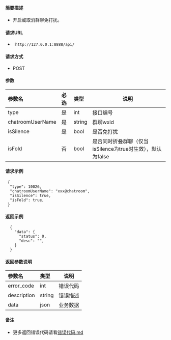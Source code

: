 
#### 简要描述

- 开启或取消群聊免打扰。

#### 请求URL
- ` http://127.0.0.1:8888/api/`
  
#### 请求方式
- POST 

#### 参数

| 参数名              | 必选 | 类型     | 说明                                     |   
|:-----------------|:---|:-------|----------------------------------------|   
| type             | 是  | int    | 接口编号                                   |   
| chatroomUserName | 是  | string | 群聊wxid                                 |   
| isSilence        | 是  | bool   | 是否免打扰                                  |   
| isFold           | 否  | bool   | 是否同时折叠群聊（仅当isSilence为true时生效），默认为false |   

#### 请求示例

```
 {
  "type": 10026,
  "chatroomUserName": "xxx@chatroom",
  "isSilence": true,
  "isFold": true,
 }
```

#### 返回示例 

``` 
  {
    "data": {
      "status": 0,
      "desc": "",
    }
  }
```

#### 返回参数说明 

| 参数名         | 类型     | 说明   |   
|:------------|:-------|------|   
| error_code  | int    | 错误代码 |   
| description | string | 错误描述 |   
| data        | json   | 业务数据 |   

#### 备注 

- 更多返回错误代码请看[错误代码.md](../错误代码.md)





